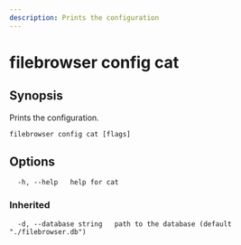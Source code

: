 ```yaml
---
description: Prints the configuration
---
```


# filebrowser config cat

## Synopsis

Prints the configuration.

```text
filebrowser config cat [flags]
```

## Options

```text
  -h, --help   help for cat
```

### Inherited

```text
  -d, --database string   path to the database (default "./filebrowser.db")
```

